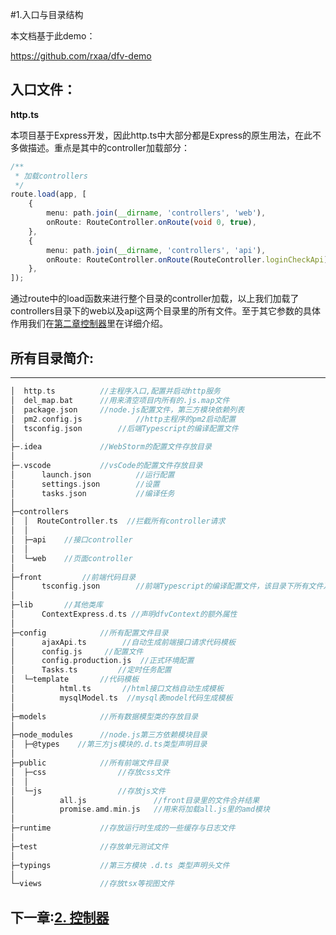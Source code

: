 #1.入口与目录结构

本文档基于此demo：

https://github.com/rxaa/dfv-demo

## 入口文件： ##

**http.ts**

本项目基于Express开发，因此http.ts中大部分都是Express的原生用法，在此不多做描述。重点是其中的controller加载部分：

```typescript
/**
 * 加载controllers
 */
route.load(app, [
    {
        menu: path.join(__dirname, 'controllers', 'web'),
        onRoute: RouteController.onRoute(void 0, true),
    },
    {
        menu: path.join(__dirname, 'controllers', 'api'),
        onRoute: RouteController.onRoute(RouteController.loginCheckApi),
    },
]);
```

通过route中的load函数来进行整个目录的controller加载，以上我们加载了controllers目录下的web以及api这两个目录里的所有文件。至于其它参数的具体作用我们在[第二章控制器](2.controller.md)里在详细介绍。

## 所有目录简介: ##

----------

```c
│  http.ts			//主程序入口,配置并启动http服务
│  del_map.bat		//用来清空项目内所有的.js.map文件
│  package.json		//node.js配置文件，第三方模块依赖列表
│  pm2.config.js			//http主程序的pm2启动配置
│  tsconfig.json		//后端Typescript的编译配置文件
│  
├─.idea				//WebStorm的配置文件存放目录
│          
├─.vscode			//vsCode的配置文件存放目录
│      launch.json         	//运行配置
│      settings.json		//设置
│      tasks.json			//编译任务
│      
├─controllers
│  │  RouteController.ts  //拦截所有controller请求
│  │  
│  ├─api    //接口controller
│  │      
│  └─web	//页面controller
│      
├─front			//前端代码目录
│      tsconfig.json		//前端Typescript的编译配置文件，该目录下所有文件及其依赖被合并至public/all.js
│      
├─lib       //其他类库
│      ContextExpress.d.ts //声明dfvContext的额外属性
│    
├─config			//所有配置文件目录
│      ajaxApi.ts		 //自动生成前端接口请求代码模板
│      config.js	 //配置文件
│      config.production.js	 //正式环境配置
│      Tasks.ts			//定时任务配置
│  └─template     	//代码模板
│          html.ts       //html接口文档自动生成模板
│          mysqlModel.ts  //mysql表model代码生成模板
│      
├─models			//所有数据模型类的存放目录
│      
├─node_modules		//node.js第三方依赖模块目录
│  ├─@types    //第三方js模块的.d.ts类型声明目录
│              
├─public			//所有前端文件目录
│  ├─css				//存放css文件
│  │      
│  └─js					//存放js文件
│          all.js				//front目录里的文件合并结果
│          promise.amd.min.js	//用来将加载all.js里的amd模块
│          
├─runtime			//存放运行时生成的一些缓存与日志文件
│    
├─test				//存放单元测试文件
│      
├─typings			//第三方模块 .d.ts 类型声明头文件
│              
└─views				//存放tsx等视图文件
```


## 下一章:[2. 控制器](2.controller.md) ##